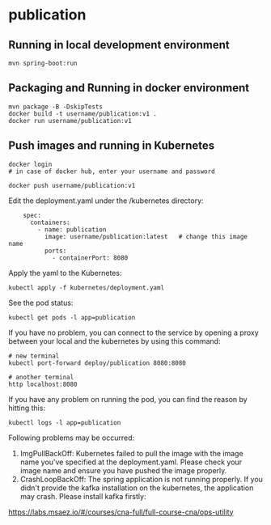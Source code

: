 # publication

## Running in local development environment

```
mvn spring-boot:run
```

## Packaging and Running in docker environment

```
mvn package -B -DskipTests
docker build -t username/publication:v1 .
docker run username/publication:v1
```

## Push images and running in Kubernetes

```
docker login 
# in case of docker hub, enter your username and password

docker push username/publication:v1
```

Edit the deployment.yaml under the /kubernetes directory:
```
    spec:
      containers:
        - name: publication
          image: username/publication:latest   # change this image name
          ports:
            - containerPort: 8080

```

Apply the yaml to the Kubernetes:
```
kubectl apply -f kubernetes/deployment.yaml
```

See the pod status:
```
kubectl get pods -l app=publication
```

If you have no problem, you can connect to the service by opening a proxy between your local and the kubernetes by using this command:
```
# new terminal
kubectl port-forward deploy/publication 8080:8080

# another terminal
http localhost:8080
```

If you have any problem on running the pod, you can find the reason by hitting this:
```
kubectl logs -l app=publication
```

Following problems may be occurred:

1. ImgPullBackOff:  Kubernetes failed to pull the image with the image name you've specified at the deployment.yaml. Please check your image name and ensure you have pushed the image properly.
1. CrashLoopBackOff: The spring application is not running properly. If you didn't provide the kafka installation on the kubernetes, the application may crash. Please install kafka firstly:

https://labs.msaez.io/#/courses/cna-full/full-course-cna/ops-utility

